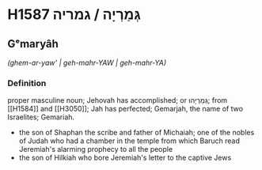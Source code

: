 # H1587 גְּמַרְיָה / גמריה

## Gᵉmaryâh

_(ghem-ar-yaw' | ɡeh-mahr-YAW | ɡeh-mahr-YA)_

### Definition

proper masculine noun; Jehovah has accomplished; or גְּמַרְיָהוּ; from [[H1584]] and [[H3050]]; Jah has perfected; Gemarjah, the name of two Israelites; Gemariah.

- the son of Shaphan the scribe and father of Michaiah; one of the nobles of Judah who had a chamber in the temple from which Baruch read Jeremiah's alarming prophecy to all the people
- the son of Hilkiah who bore Jeremiah's letter to the captive Jews
